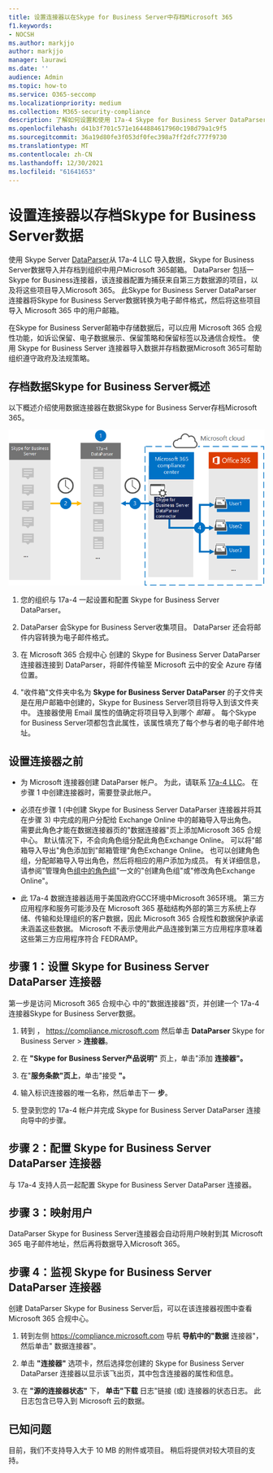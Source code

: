 ```yaml
---
title: 设置连接器以在Skype for Business Server中存档Microsoft 365
f1.keywords:
- NOCSH
ms.author: markjjo
author: markjjo
manager: laurawi
ms.date: ''
audience: Admin
ms.topic: how-to
ms.service: O365-seccomp
ms.localizationpriority: medium
ms.collection: M365-security-compliance
description: 了解如何设置和使用 17a-4 Skype for Business Server DataParser 连接器在 Microsoft 365 中导入和Skype for Business Server数据。
ms.openlocfilehash: d41b3f701c571e1644884617960c198d79a1c9f5
ms.sourcegitcommit: 36a19d80fe3f053df0fec398a7ff2dfc777f9730
ms.translationtype: MT
ms.contentlocale: zh-CN
ms.lasthandoff: 12/30/2021
ms.locfileid: "61641653"
---
```

# <a name="set-up-a-connector-to-archive-skype-for-business-server-data"></a>设置连接器以存档Skype for Business Server数据

使用 Skype Server [DataParser](https://www.17a-4.com/skype-server-dataparser/)从 17a-4 LLC 导入数据，Skype for Business Server数据导入并存档到组织中用户Microsoft 365邮箱。 DataParser 包括一Skype for Business连接器，该连接器配置为捕获来自第三方数据源的项目，以及将这些项目导入Microsoft 365。 此Skype for Business Server DataParser 连接器将Skype for Business Server数据转换为电子邮件格式，然后将这些项目导入 Microsoft 365 中的用户邮箱。

在Skype for Business Server邮箱中存储数据后，可以应用 Microsoft 365 合规性功能，如诉讼保留、电子数据展示、保留策略和保留标签以及通信合规性。 使用 Skype for Business Server 连接器导入数据并存档数据Microsoft 365可帮助组织遵守政府及法规策略。

## <a name="overview-of-archiving-skype-for-business-server-data"></a>存档数据Skype for Business Server概述

以下概述介绍使用数据连接器在数据Skype for Business Server存档Microsoft 365。

![存档工作流Skype for Business Server 17a-4 的数据。](../media/SkypeServerDataParserConnectorWorkflow.png)

1. 您的组织与 17a-4 一起设置和配置 Skype for Business Server DataParser。

2. DataParser 会Skype for Business Server收集项目。 DataParser 还会将邮件内容转换为电子邮件格式。

3. 在 Microsoft 365 合规中心 创建的 Skype for Business Server DataParser 连接器连接到 DataParser，将邮件传输至 Microsoft 云中的安全 Azure 存储 位置。

4. "收件箱"文件夹中名为 **Skype for Business Server DataParser** 的子文件夹是在用户邮箱中创建的，Skype for Business Server项目将导入到该文件夹中。 连接器使用 Email 属性的值确定将项目导入到哪个 *邮箱* 。 每个Skype for Business Server项都包含此属性，该属性填充了每个参与者的电子邮件地址。

## <a name="before-you-set-up-a-connector"></a>设置连接器之前

- 为 Microsoft 连接器创建 DataParser 帐户。 为此，请联系 [17a-4 LLC](https://www.17a-4.com/contact/)。 在步骤 1 中创建连接器时，需要登录此帐户。

- 必须在步骤 1 (中创建 Skype for Business Server DataParser 连接器并将其在步骤 3) 中完成的用户分配给 Exchange Online 中的邮箱导入导出角色。 需要此角色才能在数据连接器页的"数据连接器"页上添加Microsoft 365 合规中心。 默认情况下，不会向角色组分配此角色Exchange Online。 可以将"邮箱导入导出"角色添加到"邮箱管理"角色Exchange Online。 也可以创建角色组，分配邮箱导入导出角色，然后将相应的用户添加为成员。 有关详细信息，请参阅"管理角色[组中的角色组](/Exchange/permissions-exo/role-groups#create-role-groups)"[](/Exchange/permissions-exo/role-groups#modify-role-groups)一文的"创建角色组"或"修改角色Exchange Online"。

- 此 17a-4 数据连接器适用于美国政府GCC环境中Microsoft 365环境。 第三方应用程序和服务可能涉及在 Microsoft 365 基础结构外部的第三方系统上存储、传输和处理组织的客户数据，因此 Microsoft 365 合规性和数据保护承诺未涵盖这些数据。 Microsoft 不表示使用此产品连接到第三方应用程序意味着这些第三方应用程序符合 FEDRAMP。

## <a name="step-1-set-up-a-skype-for-business-server-dataparser-connector"></a>步骤 1：设置 Skype for Business Server DataParser 连接器

第一步是访问 Microsoft 365 合规中心 中的"数据连接器"页，并创建一个 17a-4 连接器Skype for Business Server数据。

1. 转到 ， <https://compliance.microsoft.com> 然后单击 **DataParser** Skype for Business Server  >  **连接器**。

2. 在 **"Skype for Business Server产品说明"** 页上，单击"添加 **连接器"。**

3. 在"**服务条款"页上**，单击"接受 **"。**

4. 输入标识连接器的唯一名称，然后单击下一 **步**。

5. 登录到您的 17a-4 帐户并完成 Skype for Business Server DataParser 连接向导中的步骤。

## <a name="step-2-configure-the-skype-for-business-server-dataparser-connector"></a>步骤 2：配置 Skype for Business Server DataParser 连接器

与 17a-4 支持人员一起配置 Skype for Business Server DataParser 连接器。

## <a name="step-3-map-users"></a>步骤 3：映射用户

DataParser Skype for Business Server连接器会自动将用户映射到其 Microsoft 365 电子邮件地址，然后再将数据导入Microsoft 365。

## <a name="step-4-monitor-the-skype-for-business-server-dataparser-connector"></a>步骤 4：监视 Skype for Business Server DataParser 连接器

创建 DataParser Skype for Business Server后，可以在该连接器视图中查看Microsoft 365 合规中心。

1. 转到左侧 <https://compliance.microsoft.com> 导航 **导航中的"数据** 连接器"，然后单击" 数据连接器"。

2. 单击 **"连接器"** 选项卡，然后选择您创建的 Skype for Business Server DataParser 连接器以显示该飞出页，其中包含连接器的属性和信息。

3. 在 **"源的连接器状态"** 下， **单击"下载** 日志"链接 (或) 连接器的状态日志。 此日志包含已导入到 Microsoft 云的数据。

## <a name="known-issues"></a>已知问题

目前，我们不支持导入大于 10 MB 的附件或项目。 稍后将提供对较大项目的支持。
